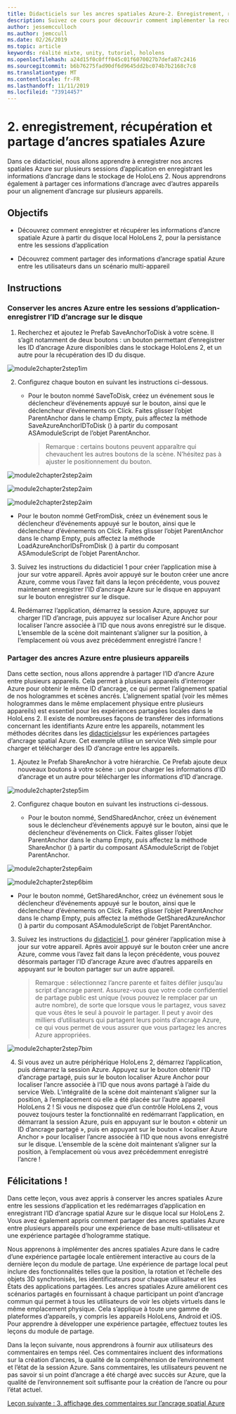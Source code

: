 ```yaml
---
title: Didacticiels sur les ancres spatiales Azure-2. Enregistrement, récupération et partage d’ancres spatiales Azure
description: Suivez ce cours pour découvrir comment implémenter la reconnaissance faciale Azure au sein d’une application de réalité mixte.
author: jessemcculloch
ms.author: jemccull
ms.date: 02/26/2019
ms.topic: article
keywords: réalité mixte, unity, tutoriel, hololens
ms.openlocfilehash: a24d15f0c0fff045c01f6070027b7defa87c2416
ms.sourcegitcommit: b6b76275fad90df6d9645dd2bc074b7b2168c7c8
ms.translationtype: MT
ms.contentlocale: fr-FR
ms.lasthandoff: 11/11/2019
ms.locfileid: "73914457"
---
```

# <a name="2-saving-retrieving-and-sharing-azure-spatial-anchors"></a>2. enregistrement, récupération et partage d’ancres spatiales Azure

Dans ce didacticiel, nous allons apprendre à enregistrer nos ancres spatiales Azure sur plusieurs sessions d’application en enregistrant les informations d’ancrage dans le stockage de HoloLens 2. Nous apprendrons également à partager ces informations d’ancrage avec d’autres appareils pour un alignement d’ancrage sur plusieurs appareils.

## <a name="objectives"></a>Objectifs

* Découvrez comment enregistrer et récupérer les informations d’ancre spatiale Azure à partir du disque local HoloLens 2, pour la persistance entre les sessions d’application

* Découvrez comment partager des informations d’ancrage spatial Azure entre les utilisateurs dans un scénario multi-appareil

## <a name="instructions"></a>Instructions

### <a name="persist-azure-anchors-between-app-sessions---save-anchor-id-to-disk"></a>Conserver les ancres Azure entre les sessions d’application-enregistrer l’ID d’ancrage sur le disque

1. Recherchez et ajoutez le Prefab SaveAnchorToDisk à votre scène. Il s’agit notamment de deux boutons : un bouton permettant d’enregistrer les ID d’ancrage Azure disponibles dans le stockage HoloLens 2, et un autre pour la récupération des ID du disque.

![module2chapter2step1im](images/module2chapter2step1im.PNG)

2. Configurez chaque bouton en suivant les instructions ci-dessous.

   - Pour le bouton nommé SaveToDisk, créez un événement sous le déclencheur d’événements appuyé sur le bouton, ainsi que le déclencheur d’événements on Click. Faites glisser l’objet ParentAnchor dans le champ Empty, puis affectez la méthode SaveAzureAnchorIDToDisk () à partir du composant ASAmoduleScript de l’objet ParentAnchor.
   
     > Remarque : certains boutons peuvent apparaître qui chevauchent les autres boutons de la scène. N’hésitez pas à ajuster le positionnement du bouton.

![module2chapter2step2aim](images/module2chapter2step2aim.PNG)

![module2chapter2step2aim](images/module2chapter2step2bim.PNG)

![module2chapter2step2aim](images/module2chapter2step2cim.PNG)


   - Pour le bouton nommé GetFromDisk, créez un événement sous le déclencheur d’événements appuyé sur le bouton, ainsi que le déclencheur d’événements on Click. Faites glisser l’objet ParentAnchor dans le champ Empty, puis affectez la méthode LoadAzureAnchorIDsFromDisk () à partir du composant ASAmoduleScript de l’objet ParentAnchor.

3. Suivez les instructions du didacticiel 1 pour créer l’application mise à jour sur votre appareil. Après avoir appuyé sur le bouton créer une ancre Azure, comme vous l’avez fait dans la leçon précédente, vous pouvez maintenant enregistrer l’ID d’ancrage Azure sur le disque en appuyant sur le bouton enregistrer sur le disque.

4. Redémarrez l’application, démarrez la session Azure, appuyez sur charger l’ID d’ancrage, puis appuyez sur localiser Azure Anchor pour localiser l’ancre associée à l’ID que nous avons enregistré sur le disque. L’ensemble de la scène doit maintenant s’aligner sur la position, à l’emplacement où vous avez précédemment enregistré l’ancre !

### <a name="share-azure-anchors-between-multiple-devices"></a>Partager des ancres Azure entre plusieurs appareils

Dans cette section, nous allons apprendre à partager l’ID d’ancre Azure entre plusieurs appareils. Cela permet à plusieurs appareils d’interroger Azure pour obtenir le même ID d’ancrage, ce qui permet l’alignement spatial de nos hologrammes et scènes ancrés. L’alignement spatial (voir les mêmes hologrammes dans le même emplacement physique entre plusieurs appareils) est essentiel pour les expériences partagées locales dans le HoloLens 2. Il existe de nombreuses façons de transférer des informations concernant les identifiants Azure entre les appareils, notamment les méthodes décrites dans les [didacticiels](mrlearning-sharing(photon)-ch1.md)sur les expériences partagées d’ancrage spatial Azure. Cet exemple utilise un service Web simple pour charger et télécharger des ID d’ancrage entre les appareils.

1. Ajoutez le Prefab ShareAnchor à votre hiérarchie. Ce Prefab ajoute deux nouveaux boutons à votre scène : un pour charger les informations d’ID d’ancrage et un autre pour télécharger les informations d’ID d’ancrage. 

![module2chapter2step5im](images/module2chapter2step5im.PNG)

2. Configurez chaque bouton en suivant les instructions ci-dessous.

   - Pour le bouton nommé, SendSharedAnchor, créez un événement sous le déclencheur d’événements appuyé sur le bouton, ainsi que le déclencheur d’événements on Click. Faites glisser l’objet ParentAnchor dans le champ Empty, puis affectez la méthode ShareAnchor () à partir du composant ASAmoduleScript de l’objet ParentAnchor.

![module2chapter2step6aim](images/module2chapter2step6aim.PNG)

![module2chapter2step6bim](images/module2chapter2step6bim.PNG)

   - Pour le bouton nommé, GetSharedAnchor, créez un événement sous le déclencheur d’événements appuyé sur le bouton, ainsi que le déclencheur d’événements on Click. Faites glisser l’objet ParentAnchor dans le champ Empty, puis affectez la méthode GetSharedAzureAnchor () à partir du composant ASAmoduleScript de l’objet ParentAnchor.

3. Suivez les instructions du [didacticiel 1](mrlearning-base-ch1.md). pour générer l’application mise à jour sur votre appareil. Après avoir appuyé sur le bouton créer une ancre Azure, comme vous l’avez fait dans la leçon précédente, vous pouvez désormais partager l’ID d’ancrage Azure avec d’autres appareils en appuyant sur le bouton partager sur un autre appareil.

   > Remarque : sélectionnez l’ancre parente et faites défiler jusqu’au script d’ancrage parent. Assurez-vous que votre code confidentiel de partage public est unique (vous pouvez le remplacer par un autre nombre), de sorte que lorsque vous le partagez, vous savez que vous êtes le seul à pouvoir le partager. Il peut y avoir des milliers d’utilisateurs qui partagent leurs points d’ancrage Azure, ce qui vous permet de vous assurer que vous partagez les ancres Azure appropriées.
   > 

![module2chapter2step7bim](images/module2chapter2step7bim.PNG)

4. Si vous avez un autre périphérique HoloLens 2, démarrez l’application, puis démarrez la session Azure. Appuyez sur le bouton obtenir l’ID d’ancrage partagé, puis sur le bouton localiser Azure Anchor pour localiser l’ancre associée à l’ID que nous avons partagé à l’aide du service Web. L’intégralité de la scène doit maintenant s’aligner sur la position, à l’emplacement où elle a été placée sur l’autre appareil HoloLens 2 ! Si vous ne disposez que d’un contrôle HoloLens 2, vous pouvez toujours tester la fonctionnalité en redémarrant l’application, en démarrant la session Azure, puis en appuyant sur le bouton « obtenir un ID d’ancrage partagé », puis en appuyant sur le bouton « localiser Azure Anchor » pour localiser l’ancre associée à l’ID que nous avons enregistré sur le disque. L’ensemble de la scène doit maintenant s’aligner sur la position, à l’emplacement où vous avez précédemment enregistré l’ancre !

## <a name="congratulations"></a>Félicitations !
Dans cette leçon, vous avez appris à conserver les ancres spatiales Azure entre les sessions d’application et les redémarrages d’application en enregistrant l’ID d’ancrage spatial Azure sur le disque local sur HoloLens 2. Vous avez également appris comment partager des ancres spatiales Azure entre plusieurs appareils pour une expérience de base multi-utilisateur et une expérience partagée d’hologramme statique.

Nous apprenons à implémenter des ancres spatiales Azure dans le cadre d’une expérience partagée locale entièrement interactive au cours de la dernière leçon du module de partage. Une expérience de partage local peut inclure des fonctionnalités telles que la position, la rotation et l’échelle des objets 3D synchronisés, les identificateurs pour chaque utilisateur et les États des applications partagées. Les ancres spatiales Azure améliorent ces scénarios partagés en fournissant à chaque participant un point d’ancrage commun qui permet à tous les utilisateurs de voir les objets virtuels dans le même emplacement physique. Cela s’applique à toute une gamme de plateformes d’appareils, y compris les appareils HoloLens, Android et iOS. Pour apprendre à développer une expérience partagée, effectuez toutes les leçons du module de partage.

Dans la leçon suivante, nous apprendrons à fournir aux utilisateurs des commentaires en temps réel. Ces commentaires incluent des informations sur la création d’ancres, la qualité de la compréhension de l’environnement et l’état de la session Azure. Sans commentaires, les utilisateurs peuvent ne pas savoir si un point d’ancrage a été chargé avec succès sur Azure, que la qualité de l’environnement soit suffisante pour la création de l’ancre ou pour l’état actuel.

[Leçon suivante : 3. affichage des commentaires sur l’ancrage spatial Azure](mrlearning-asa-ch3.md)

